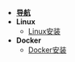 * [**导航**](/)
* **Linux**
  * [Linux安装](/docs/system/linux)
* **Docker**
  * [Docker安装](server/docker 'Docker安装')

